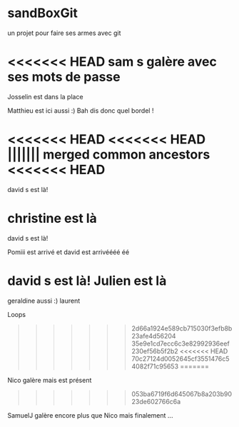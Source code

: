 ﻿# sandBoxGit
un projet pour faire ses armes avec git

<<<<<<< HEAD
sam s galère avec ses mots de passe
=======
Josselin est dans la place

Matthieu est ici aussi :) Bah dis donc quel bordel !

<<<<<<< HEAD
<<<<<<< HEAD
||||||| merged common ancestors
<<<<<<< HEAD
=======
david s est là!

christine est là
=======
david s est là!

Pomiii est arrivé
et david est arrivéééé éé

<g>david s est là!</g>
Julien est là
=======
geraldine aussi :)
 laurent

 Loops
>>>>>>> 2d66a1924e589cb715030f3efb8b23afe4d56204
>>>>>>> 35e9e1cd7ecc6c3e82992936eef230ef56b5f2b2
<<<<<<< HEAD
>>>>>>> 70c27124d0052645cf3551476c54082f71c95653
=======

Nico galère mais est présent
>>>>>>> 053ba6719f6d645067b8a203b9023de602766c6a

SamuelJ galère encore plus que Nico mais finalement ...
